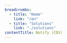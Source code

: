 ```yaml
---
breadcrumbs:
  - title: "Home"
    link: "/en"
  - title: "Solutions"
    link: "./solutions"
contentTitle: Notify (CDS)
---
```

